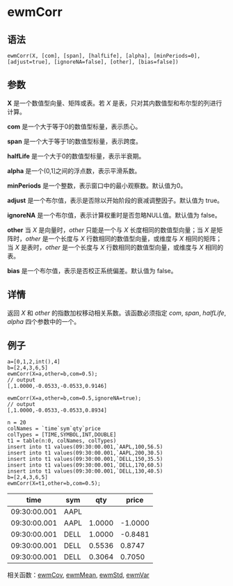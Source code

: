 # ewmCorr

## 语法

`ewmCorr(X, [com], [span], [halfLife], [alpha], [minPeriods=0],
[adjust=true], [ignoreNA=false], [other], [bias=false])`

## 参数

**X** 是一个数值型向量、矩阵或表。若 *X* 是表，只对其内数值型和布尔型的列进行计算。

**com** 是一个大于等于0的数值型标量，表示质心。

**span** 是一个大于等于1的数值型标量，表示跨度。

**halfLife** 是一个大于0的数值型标量，表示半衰期。

**alpha** 是一个(0,1]之间的浮点数，表示平滑系数。

**minPeriods** 是一个整数，表示窗口中的最小观察数。默认值为0。

**adjust** 是一个布尔值，表示是否除以开始阶段的衰减调整因子。默认值为 true。

**ignoreNA** 是一个布尔值，表示计算权重时是否忽略NULL值。默认值为 false。

**other** 当 *X* 是向量时，*other* 只能是一个与 *X* 长度相同的数值型向量；当 *X*
是矩阵时，*other* 是一个长度与 *X* 行数相同的数值型向量，或维度与 *X* 相同的矩阵；当 *X*
是表时，*other* 是一个长度与 *X* 行数相同的数值型向量，或维度与 *X* 相同的表。

**bias** 是一个布尔值，表示是否校正系统偏差。默认值为 false。

## 详情

返回 *X* 和 *other* 的指数加权移动相关系数。该函数必须指定 *com*, *span*,
*halfLife*, *alpha* 四个参数中的一个。

## 例子

```
a=[0,1,2,int(),4]
b=[2,4,3,6,5]
ewmCorr(X=a,other=b,com=0.5);
// output
[,1.0000,-0.0533,-0.0533,0.9146]

ewmCorr(X=a,other=b,com=0.5,ignoreNA=true);
// output
[,1.0000,-0.0533,-0.0533,0.8934]

n = 20
colNames = `time`sym`qty`price
colTypes = [TIME,SYMBOL,INT,DOUBLE]
t1 = table(n:0, colNames, colTypes)
insert into t1 values(09:30:00.001,`AAPL,100,56.5)
insert into t1 values(09:30:00.001,`AAPL,200,30.5)
insert into t1 values(09:30:00.001,`DELL,150,35.5)
insert into t1 values(09:30:00.001,`DELL,170,60.5)
insert into t1 values(09:30:00.001,`DELL,130,40.5)
b=[2,4,3,6,5]
ewmCorr(X=t1,other=b,com=0.5);
```

| time | sym | qty | price |
| --- | --- | --- | --- |
| 09:30:00.001 | AAPL |  |  |
| 09:30:00.001 | AAPL | 1.0000 | -1.0000 |
| 09:30:00.001 | DELL | 1.0000 | -0.8481 |
| 09:30:00.001 | DELL | 0.5536 | 0.8747 |
| 09:30:00.001 | DELL | 0.3064 | 0.7050 |

相关函数：[ewmCov](ewmCov.md), [ewmMean](ewmMean.md), [ewmStd](ewmStd.md), [ewmVar](ewmVar.md)

